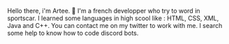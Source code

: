 Hello there, i'm Artee. 👋
I'm a french developper who try to word in sportscar.
I learned some languages in high scool like : HTML, CSS, XML, Java and C++.
You can contact me on my twitter to work with me.
I search some help to know how to code discord bots.
